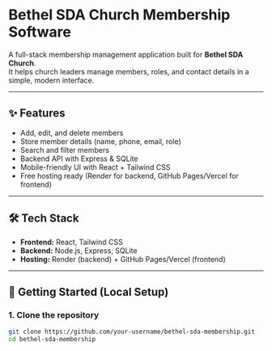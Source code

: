 # Bethel SDA Church Membership Software

A full-stack membership management application built for **Bethel SDA Church**.  
It helps church leaders manage members, roles, and contact details in a simple, modern interface.

---

## ✨ Features
- Add, edit, and delete members
- Store member details (name, phone, email, role)
- Search and filter members
- Backend API with Express & SQLite
- Mobile-friendly UI with React + Tailwind CSS
- Free hosting ready (Render for backend, GitHub Pages/Vercel for frontend)

---

## 🛠️ Tech Stack
- **Frontend:** React, Tailwind CSS  
- **Backend:** Node.js, Express, SQLite  
- **Hosting:** Render (backend) + GitHub Pages/Vercel (frontend)

---

## 🚀 Getting Started (Local Setup)

### 1. Clone the repository
```bash
git clone https://github.com/your-username/bethel-sda-membership.git
cd bethel-sda-membership

